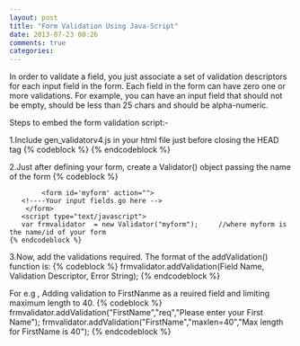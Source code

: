 ```yaml
---
layout: post
title: "Form Validation Using Java-Script"
date: 2013-07-23 00:26
comments: true
categories: 
---
```

In order to validate a field, you just associate a set of validation descriptors for each input field in the form.
Each field in the form can have zero one or more validations. For example, you can have an input field that should not be empty, should be less than 25 chars and should be alpha-numeric.


Steps to embed the form validation script:-


1.Include gen_validatorv4.js in your html file just before closing the HEAD tag
       {% codeblock %}
	<script src="gen_validatorv4.js" type="text/javascript"></script>
     </head>
	{% endcodeblock %}
	
2.Just after defining your form, create a Validator() object passing the name of the form
       {% codeblock %}
	
            <form id='myform' action="">
       <!----Your input fields go here -->
        </form>
       <script type="text/javascript">
       var frmvalidator  = new Validator("myform");     //where myform is the name/id of your form
	{% endcodeblock %}
	
3.Now, add the validations required. The format of the addValidation() function is:
 	 {% codeblock %}
	frmvalidator.addValidation(Field Name, Validation Descriptor, Error String);
       {% endcodeblock %}
   
   For e.g  , Adding validation to FirstNanme as a reuired field and limiting maximum length to 40.
   {% codeblock %}   
   frmvalidator.addValidation("FirstName","req","Please enter your First Name");
  frmvalidator.addValidation("FirstName","maxlen=40","Max length for FirstName is 40");
    {% endcodeblock %}    
